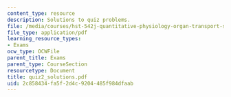 ```yaml
---
content_type: resource
description: Solutions to quiz problems.
file: /media/courses/hst-542j-quantitative-physiology-organ-transport-systems-spring-2004/2c858434fa5f2d4c9204485f984dfaab_quiz2_solutions.pdf
file_type: application/pdf
learning_resource_types:
- Exams
ocw_type: OCWFile
parent_title: Exams
parent_type: CourseSection
resourcetype: Document
title: quiz2_solutions.pdf
uid: 2c858434-fa5f-2d4c-9204-485f984dfaab
---
```

